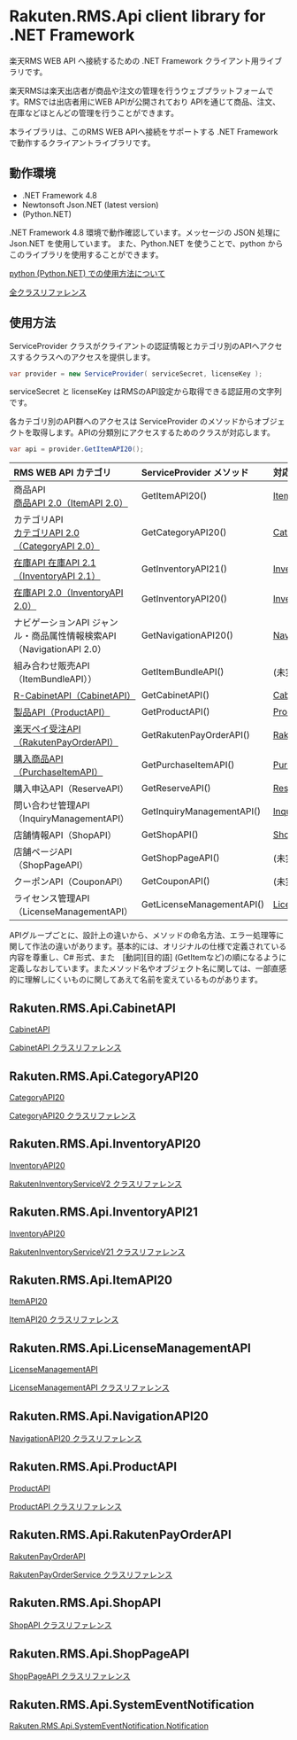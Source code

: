# Rakuten.RMS.Api client library for .NET Framework

楽天RMS WEB API へ接続するための .NET Framework クライアント用ライブラリです。

楽天RMSは楽天出店者が商品や注文の管理を行うウェブプラットフォームです。RMSでは出店者用にWEB APIが公開されており
APIを通じて商品、注文、在庫などほとんどの管理を行うことができます。

本ライブラリは、このRMS WEB APIへ接続をサポートする .NET Framework で動作するクライアントライブラリです。

## 動作環境

- .NET Framework 4.8
- Newtonsoft Json.NET (latest version)
- (Python.NET)

.NET Framework 4.8 環境で動作確認しています。メッセージの JSON 処理に Json.NET を使用しています。
また、Python.NET を使うことで、python からこのライブラリを使用することができます。

[python (Python.NET) での使用方法について](./Python)

[全クラスリファレンス](./reference/index)

## 使用方法

ServiceProvider クラスがクライアントの認証情報とカテゴリ別のAPIへアクセスするクラスへのアクセスを提供します。

```csharp
var provider = new ServiceProvider( serviceSecret, licenseKey );
```

serviceSecret と licenseKey はRMSのAPI設定から取得できる認証用の文字列です。

各カテゴリ別のAPI群へのアクセスは ServiceProvider のメソッドからオブジェクトを取得します。APIの分類別にアクセスするためのクラスが対応します。

```csharp
var api = provider.GetItemAPI20();
```


| RMS WEB API カテゴリ | ServiceProvider メソッド | 対応クラス |
|:---|:---|:---
| 商品API<br/>	[商品API 2.0（ItemAPI 2.0）](ItemAPI20)| GetItemAPI20() | [ItemAPI20.ItemAPI20](./reference/rakuten.rms.api.itemapi20.itemapi20)
| カテゴリAPI<br/>	[カテゴリAPI 2.0（CategoryAPI 2.0）](./CategoryAPI20)| GetCategoryAPI20() | [CategoryAPI20.CategoryAPI20](./reference/rakuten.rms.api.categoryapi20.categoryapi20)
| [在庫API	在庫API 2.1（InventoryAPI 2.1）](./InventoryAPI21)| GetInventoryAPI21() | [InventoryAPI21.RakutenInventoryServiceV21](./reference/rakuten.rms.api.inventoryapi21.rakuteninventoryservicev21)
| [在庫API 2.0（InventoryAPI 2.0）](./InventoryAPI21)| GetInventoryAPI20() | [InventoryAPI20.RakutenInventoryServiceV2](./reference/rakuten.rms.api.inventoryapi20.rakuteninventoryservicev2)
| ナビゲーションAPI	ジャンル・商品属性情報検索API（NavigationAPI 2.0）| GetNavigationAPI20() | [NavigationAPI20.NavigationAPI20](./reference/rakuten.rms.api.navigationapi20.navigationapi20)
| 組み合わせ販売API（ItemBundleAPI））| GetItemBundleAPI() | (未実装)
| [R-CabinetAPI（CabinetAPI）](./CabinetAPI) | GetCabinetAPI() | [CabinetAPI.CabinetAPI](./reference/rakuten.rms.api.cabinetapi.cabinetapi)
| [製品API（ProductAPI）](./ProductAPI)| GetProductAPI() | [ProductAPI.ProductAPI](./reference/rakuten.rms.api.productapi.productapi)
| [楽天ペイ受注API（RakutenPayOrderAPI）](./RakutenPayOrderAPI)| GetRakutenPayOrderAPI() | [RakutenPayOrderAPI.RakutenPayOrderService](./reference/rakuten.rms.api.rakutenpayorderapi.rakutenpayorderservice)
| [購入商品API（PurchaseItemAPI）](./PurchaseItemAPI)  | GetPurchaseItemAPI() | [PurchaseItemAPI.PurchaseItemAPI](./reference/rakuten.rms.api.purchaseitemapi.purchaseitemapi)
| 購入申込API（ReserveAPI）  | GetReserveAPI() | [ReserveAPI.ReserveAPI](./reference/rakuten.rms.api.reserveapi.reserveapi)
| 問い合わせ管理API（InquiryManagementAPI）  | GetInquiryManagementAPI() | [InquiryManagementAPI.InquiryManagementAPI](./reference/rakuten.rms.api.inquirymanagementapi.inquirymanagementapi)
| 店舗情報API（ShopAPI）| GetShopAPI() | [ShopAPI.ShopAPI](./reference/rakuten.rms.api.shopapi.shopapi)
| 店舗ページAPI（ShopPageAPI）| GetShopPageAPI() | (未実装)
| クーポンAPI（CouponAPI）| GetCouponAPI() | (未実装)
| ライセンス管理API（LicenseManagementAPI）| GetLicenseManagementAPI() | [LicenseManagementAPI.LicenseManagementAPI](./reference/rakuten.rms.api.licensemanagementapi.licensemanagementapi)


APIグループごとに、設計上の違いから、メソッドの命名方法、エラー処理等に関して作法の違いがあります。基本的には、オリジナルの仕様で定義されている内容を尊重し、C# 形式、また　[動詞][目的語] (GetItemなど)の順になるように定義しなおしています。またメソッド名やオブジェクト名に関しては、一部直感的に理解しにくいものに関してあえて名前を変えているものがあります。

## Rakuten.RMS.Api.CabinetAPI

[CabinetAPI](./CabinetAPI)

[CabinetAPI クラスリファレンス](./reference/rakuten.rms.api.cabinetapi.cabinetapi)

## Rakuten.RMS.Api.CategoryAPI20

[CategoryAPI20](./CategoryAPI20)

[CategoryAPI20 クラスリファレンス](./reference/rakuten.rms.api.categoryapi20.categoryapi20)

## Rakuten.RMS.Api.InventoryAPI20

[InventoryAPI20](./InventoryAPI21)

[RakutenInventoryServiceV2 クラスリファレンス](./reference/rakuten.rms.api.inventoryapi20.rakuteninventoryservicev2)

## Rakuten.RMS.Api.InventoryAPI21

[InventoryAPI20](./InventoryAPI21)

[RakutenInventoryServiceV21 クラスリファレンス](./reference/rakuten.rms.api.inventoryapi21.rakuteninventoryservicev21)

## Rakuten.RMS.Api.ItemAPI20

[ItemAPI20](./ItemAPI20)

[ItemAPI20 クラスリファレンス](./reference/rakuten.rms.api.itemapi20.itemapi20)

## Rakuten.RMS.Api.LicenseManagementAPI

[LicenseManagementAPI](./LicenseManagement)

[LicenseManagementAPI クラスリファレンス](./reference/rakuten.rms.api.licensemanagementapi.licensemanagementapi)

## Rakuten.RMS.Api.NavigationAPI20

[NavigationAPI20 クラスリファレンス](./reference/rakuten.rms.api.navigationapi20.navigationapi20)

## Rakuten.RMS.Api.ProductAPI

[ProductAPI](./ProductAPI)

[ProductAPI クラスリファレンス](./reference/rakuten.rms.api.productapi.productapi)

## Rakuten.RMS.Api.RakutenPayOrderAPI

[RakutenPayOrderAPI](./RakutenPayOrderAPI)

[RakutenPayOrderService クラスリファレンス](./reference/rakuten.rms.api.rakutenpayorderapi.rakutenpayorderservice)

## Rakuten.RMS.Api.ShopAPI

[ShopAPI クラスリファレンス](./reference/rakuten.rms.api.shopapi.shopapi)

## Rakuten.RMS.Api.ShopPageAPI

[ShopPageAPI クラスリファレンス](./reference/rakuten.rms.api.shoppageapi.shoppageapi)

## Rakuten.RMS.Api.SystemEventNotification

[Rakuten.RMS.Api.SystemEventNotification.Notification](./reference/rakuten.rms.api.systemeventnotification.notification)